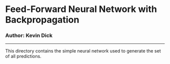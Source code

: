 # Feed-Forward Neural Network with Backpropagation

### Author: Kevin Dick

---

This directory contains the simple neural network used to generate the set of all predictions.
